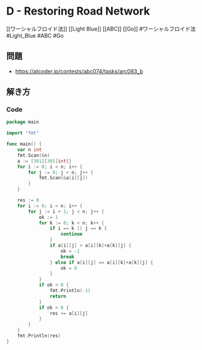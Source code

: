 # D - Restoring Road Network
[[ワーシャルフロイド法]] [[Light Blue]] [[ABC]] [[Go]]
#ワーシャルフロイド法 #Light_Blue #ABC #Go 

## 問題
- https://atcoder.jp/contests/abc074/tasks/arc083_b

## 解き方
### Code
```go
package main

import "fmt"

func main() {
	var n int
	fmt.Scan(&n)
	a := [301][301]int{}
	for i := 0; i < n; i++ {
		for j := 0; j < n; j++ {
			fmt.Scan(&a[i][j])
		}
	}

	res := 0
	for i := 0; i < n; i++ {
		for j := i + 1; j < n; j++ {
			ok := 1
			for k := 0; k < n; k++ {
				if i == k || j == k {
					continue
				}
				if a[i][j] > a[i][k]+a[k][j] {
					ok = -1
					break
				} else if a[i][j] == a[i][k]+a[k][j] {
					ok = 0
				}
			}
			if ok < 0 {
				fmt.Println(-1)
				return
			}
			if ok > 0 {
				res += a[i][j]
			}
		}
	}
	fmt.Println(res)
}
```